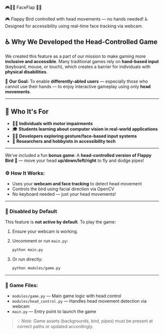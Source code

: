 🎮🧑‍🦽 FaceFlap 🚀🐤

🎮 Flappy Bird controlled with head movements — no hands needed!
♿️ Designed for accessibility using real-time face tracking via webcam.


## ♿ Why We Developed the Head-Controlled Game

We created this feature as a part of our mission to make gaming more **inclusive and accessible**.
Many traditional games rely on **hand-based input** (keyboard, mouse, or touch), which creates a barrier for individuals with **physical disabilities**.

🎯 **Our Goal:**
To enable **differently-abled users** — especially those who cannot use their hands — to enjoy interactive gameplay using only **head movements**.

---

## 👤 Who It's For

* 🧑‍🦽 **Individuals with motor impairments**
* 🎓 **Students learning about computer vision in real-world applications**
* 👩‍💻 **Developers exploring gesture/face-based input systems**
* 🧠 **Researchers and hobbyists in accessibility tech**

---



We’ve included a fun **bonus game**:
A **head-controlled version of Flappy Bird** 🐤 — move your head **up/down/left/right** to fly and dodge pipes!

### ⚙️ How It Works:

* Uses your **webcam and face tracking** to detect head movement
* Controls the bird using facial direction via OpenCV
* No keyboard needed — just your head movements!

---

### 🛑 Disabled by Default

This feature is **not active by default**. To play the game:

1. Ensure your webcam is working.

2. Uncomment or run `main.py`:

   ```bash
   python main.py
   ```

3. Or run directly:

   ```bash
   python modules/game.py
   ```

---

### 📁 Game Files:

* `modules/game.py` — Main game logic with head control
* `modules/head_control.py` — Handles head movement detection via webcam
* `main.py` — Entry point to launch the game

> 💡 *Note:* Game assets (backgrounds, bird, pipes) must be present at correct paths or updated accordingly.


